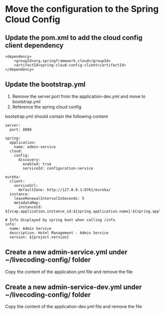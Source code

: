 # Move the configuration to the Spring Cloud Config

## Update the pom.xml to add the cloud config client dependency

    <dependency>
        <groupId>org.springframework.cloud</groupId>
        <artifactId>spring-cloud-config-client</artifactId>
    </dependency>

## Update the bootstrap.yml

1. Remove the server.port from the application-dev.yml and move to bootstrap.yml
2. Reference the spring cloud config

bootstrap.yml should contain the following content

    server:
      port: 8080
    
    spring:
      application:
        name: admin-service
      cloud:
        config:
          discovery:
            enabled: true
            serviceId: configuration-service
    
    eureka:
      client:
        serviceUrl:
          defaultZone: http://127.0.0.1:8761/eureka/
      instance:
        leaseRenewalIntervalInSeconds: 5
        metadataMap:
          instanceId: ${vcap.application.instance_id:${spring.application.name}:${spring.application.instance_id:${server.port}}}
    
    # Info displayed by spring boot when calling /info
    info:
      name: Admin Service
      description: Hotel Management - Admin Service
      version: ${project.version}


## Create a new admin-service.yml under ~/livecoding-config/ folder

Copy the content of the application.yml file and remove the file 

## Create a new admin-service-dev.yml under ~/livecoding-config/ folder

Copy the content of the application-dev.yml file and remove the file
 


